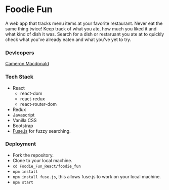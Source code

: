 # Foodie Fun
A web app that tracks menu items at your favorite restaurant. Never eat the same thing twice! Keep track of what you ate, how much you liked it and what kind of dish it was. Search for a dish or restaruant you ate at to quickly check what you've already eaten and what you've yet to try.


### Devleopers
  [Cameron Macdonald](https://github.com/orgs/foodie-fun-chad-j3000/people/cammac725)


### Tech Stack
  - React
      - react-dom
      - react-redux
      - react-router-dom
  - Redux
  - Javascript
  - Vanilla CSS
  - Bootstrap
  - [Fuse.js](https://fusejs.io/) for fuzzy searching.


### Deployment
  - Fork the repository.
  - Clone to your local machine.
  - `cd Foodie_Fun_React/foodie_fun`
  - `npm install`
  - `npm install fuse.js`, this allows fuse.js to work on your local machine.
  - `npm start`
